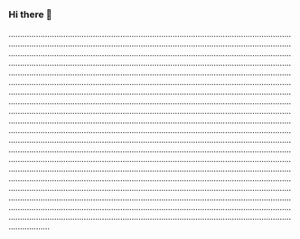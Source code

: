 ### Hi there 👋

..................................................................................................................................................................................................................................................................................................................................................................................................................................................................................................................................................................................................................................................................................................................................................................................................................................................................................................................................................................................................................................................................................................................................................................................................................................................................................................................................................................................................................................................................................................................................................................................................................................................................................................................................................................................................................................................................................................................................................................................................................................................................................................................................................................................................................................................................................................................................................................................................................................................................................................................................................................................................